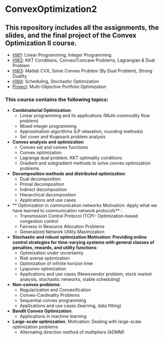 # ConvexOptimization2
## This repository includes all the assignments, the slides, and the final project of the Convex Optimization II course.


- [HW1](https://github.com/arhp78/ConvexOptimization2/tree/main/HW1): Linear Programming, Integer Programming
- [HW2](https://github.com/arhp78/ConvexOptimization2/tree/main/HW2): KKT Conditions, Convex/Concave Problems, Lagrangian & Dual Problem
- [HW3](https://github.com/arhp78/ConvexOptimization2/tree/main/HW3): Matlab CVX, Solve Convex Problem (By Dual Problem), Strong Duality
- [HW4](https://github.com/arhp78/ConvexOptimization2/tree/main/HW4): Scheduling, Stochastic Optimization
- [Project](https://github.com/arhp78/ConvexOptimization2/tree/main/Project): Multi-Objective Portfolio Optimization

### This course contains the following topics:
- **Combinatorial Optimization**:
  - Linear programming and its applications (Multi-commodity flow problem)
  - Mixed integer programming
  - Approximation algorithms (LP relaxation, rounding methods)
  - Set cover and Knapsack problem analysis
- **Convex analysis and optimization**
  - Convex set and convex functions
  - Convex optimization
  - Lagrange dual problem, KKT optimality conditions
  - Gradient and subgradient methods to solve convex optimization problems
- **Decomposition methods and distributed optimization**:
  - Dual decomposition
  - Primal decomposition
  - Indirect decomposition
  - Hierarchical decomposition
  - Applications and use cases
- ** Optimization in communication networks Motivation: Apply what we have learned to communication network protocols** :
    - Transmission Control Protocol (TCP)- Optimization-based congestion control
    - Fairness in Resource Allocation Problems
    - Generalized Network Utility Maximization
- **Stochastic and robust optimization Motivation: Providing online control strategies for time-varying systems with general classes of penalties, rewards, and utility functions**:
  - Optimization under uncertainty
  - Risk averse optimization
  - Optimization of infinite horizon time
  - Lyapunov optimization
  - Applications and use cases (Newsvendor problem, stock market analysis, stochastic networks, stable scheduling)
- **Non-convex problems**:
  - Regularization and Convexification
  - Convex-Cardinality Problems
  - Sequential convex programming
  - Applications and use cases (learning, data fitting)
- **Bandit Convex Optimization**:
  - Applications in machine learning
- **Large-scale optimization**. 
Motivation: Dealing with large-scale optimization problems
  - Alternating direction method of multipliers (ADMM)

